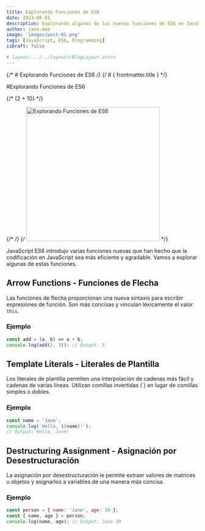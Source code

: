 ```yaml
---
title: Explorando Funciones de ES6
date: 2023-06-01
description: Explorando algunas de las nuevas funciones de ES6 en JavaScript.
author: jane-doe
image: 'images/post-01.png'
tags: [JavaScript, ES6, Programming]
isDraft: false

# layout: ../../layouts/BlogLayout.astro
---
```


{/* # Explorando Funciones de ES6 */}
{/* # { frontmatter.title } */}

#Explorando Funciones de ES6

{/* {2 + 10} */}

{/* <!-- Mostrar imagen --> */}
{/* <img src="/assets/images/post-01.png" width="350" alt="Explorando Funciones de ES6" /> */}

JavaScript ES6 introdujo varias funciones nuevas que han hecho que la codificación en JavaScript sea más eficiente y agradable. Vamos a explorar algunas de estas funciones.

## Arrow Functions - Funciones de Flecha

Las funciones de flecha proporcionan una nueva sintaxis para escribir expresiones de función. Son más concisas y vinculan léxicamente el valor `this`.

### Ejemplo

```javascript
const add = (a, b) => a + b;
console.log(add(2, 3)); // Output: 5
```

## Template Literals - Literales de Plantilla

Los literales de plantilla permiten una interpolación de cadenas más fácil y cadenas de varias líneas. Utilizan comillas invertidas (\`) en lugar de comillas simples o dobles.

### Ejemplo

```javascript
const name = 'Jane';
console.log(`Hello, ${name}!`);
// Output: Hello, Jane!
```

## Destructuring Assignment - Asignación por Desestructuración

La asignación por desestructuración le permite extraer valores de matrices u objetos y asignarlos a variables de una manera más concisa.

### Ejemplo

```javascript
const person = { name: 'Jane', age: 30 };
const { name, age } = person;
console.log(name, age); // Output: Jane 30
```
